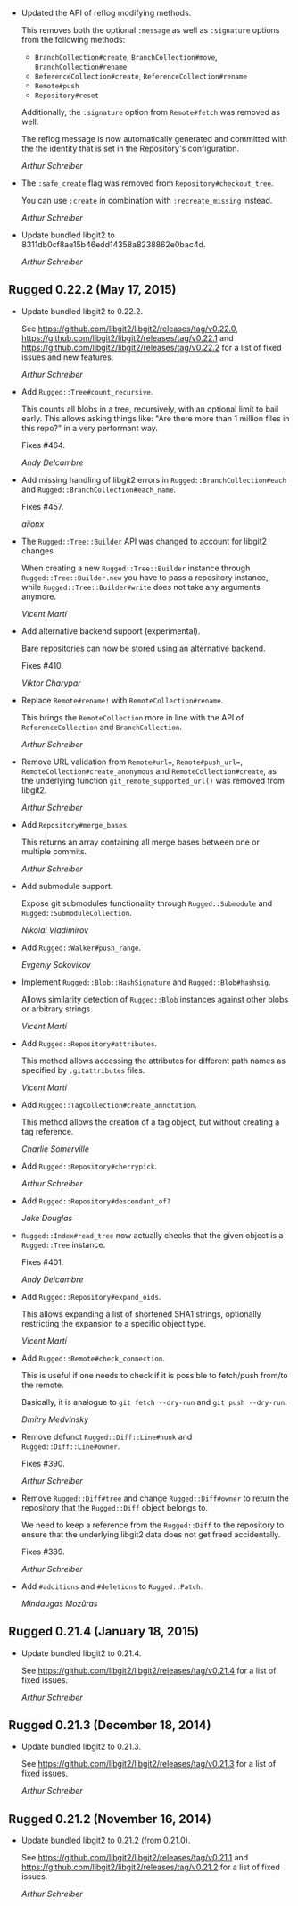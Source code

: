 
*   Updated the API of reflog modifying methods.

    This removes both the optional `:message` as well as `:signature` options from
    the following methods:

    * `BranchCollection#create`, `BranchCollection#move`, `BranchCollection#rename`
    * `ReferenceCollection#create`, `ReferenceCollection#rename`
    * `Remote#push`
    * `Repository#reset`

    Additionally, the `:signature` option from `Remote#fetch` was removed as well.

    The reflog message is now automatically generated and committed with the
    the identity that is set in the Repository's configuration.

    *Arthur Schreiber*

*   The `:safe_create` flag was removed from `Repository#checkout_tree`.

    You can use `:create` in combination with `:recreate_missing` instead.

    *Arthur Schreiber*

*   Update bundled libgit2 to 8311db0cf8ae15b46edd14358a8238862e0bac4d.

    *Arthur Schreiber*


## Rugged 0.22.2 (May 17, 2015) ##

*   Update bundled libgit2 to 0.22.2.

    See https://github.com/libgit2/libgit2/releases/tag/v0.22.0,
    https://github.com/libgit2/libgit2/releases/tag/v0.22.1 and
    https://github.com/libgit2/libgit2/releases/tag/v0.22.2 for a list
    of fixed issues and new features.

    *Arthur Schreiber*

*   Add `Rugged::Tree#count_recursive`.

    This counts all blobs in a tree, recursively, with an optional limit
    to bail early. This allows asking things like: "Are there more
    than 1 million files in this repo?" in a very performant way.

    Fixes #464.

    *Andy Delcambre*

*   Add missing handling of libgit2 errors in `Rugged::BranchCollection#each`
    and `Rugged::BranchCollection#each_name`.

    Fixes #457.

    *aiionx*

*   The `Rugged::Tree::Builder` API was changed to account for libgit2 changes.

    When creating a new `Rugged::Tree::Builder` instance through
    `Rugged::Tree::Builder.new` you have to pass a repository instance,
    while `Rugged::Tree::Builder#write` does not take any arguments anymore.

    *Vicent Martí*

*   Add alternative backend support (experimental).

    Bare repositories can now be stored using an alternative backend.

    Fixes #410.

    *Viktor Charypar*

*   Replace `Remote#rename!` with `RemoteCollection#rename`.

    This brings the `RemoteCollection` more in line with the API of
    `ReferenceCollection` and `BranchCollection`.

    *Arthur Schreiber*

*   Remove URL validation from `Remote#url=`, `Remote#push_url=`,
    `RemoteCollection#create_anonymous` and `RemoteCollection#create`,
    as the underlying function `git_remote_supported_url()` was removed
    from libgit2.

    *Arthur Schreiber*

*   Add `Repository#merge_bases`.

    This returns an array containing all merge bases between one or
    multiple commits.

    *Arthur Schreiber*

*   Add submodule support.

    Expose git submodules functionality through `Rugged::Submodule` and
    `Rugged::SubmoduleCollection`.

    *Nikolai Vladimirov*

*   Add `Rugged::Walker#push_range`.

    *Evgeniy Sokovikov*

*   Implement `Rugged::Blob::HashSignature` and `Rugged::Blob#hashsig`.

    Allows similarity detection of `Rugged::Blob` instances against other blobs or
    arbitrary strings.

    *Vicent Martí*

*   Add `Rugged::Repository#attributes`.

    This method allows accessing the attributes for different path names as
    specified by `.gitattributes` files.

    *Vicent Martí*

*   Add `Rugged::TagCollection#create_annotation`.

    This method allows the creation of a tag object, but without creating
    a tag reference.

    *Charlie Somerville*

*   Add `Rugged::Repository#cherrypick`.

    *Arthur Schreiber*

*   Add `Rugged::Repository#descendant_of?`

    *Jake Douglas*

*   `Rugged::Index#read_tree` now actually checks that the given object is a
    `Rugged::Tree` instance.

    Fixes #401.

    *Andy Delcambre*

*   Add `Rugged::Repository#expand_oids`.

    This allows expanding a list of shortened SHA1 strings, optionally restricting
    the expansion to a specific object type.

    *Vicent Martí*

*   Add `Rugged::Remote#check_connection`.

    This is useful if one needs to check if it is possible to fetch/push
    from/to the remote.

    Basically, it is analogue to `git fetch --dry-run` and `git push --dry-run`.

    *Dmitry Medvinsky*

*   Remove defunct `Rugged::Diff::Line#hunk` and `Rugged::Diff::Line#owner`.

    Fixes #390.

    *Arthur Schreiber*

*   Remove `Rugged::Diff#tree` and change `Rugged::Diff#owner` to return the
    repository that the `Rugged::Diff` object belongs to.

    We need to keep a reference from the `Rugged::Diff` to the repository to
    ensure that the underlying libgit2 data does not get freed accidentally.

    Fixes #389.

    *Arthur Schreiber*

*   Add `#additions` and `#deletions` to `Rugged::Patch`.

    *Mindaugas Mozūras*


## Rugged 0.21.4 (January 18, 2015) ##

*   Update bundled libgit2 to 0.21.4.

    See https://github.com/libgit2/libgit2/releases/tag/v0.21.4 for a list
    of fixed issues.

    *Arthur Schreiber*


## Rugged 0.21.3 (December 18, 2014) ##

*   Update bundled libgit2 to 0.21.3.

    See https://github.com/libgit2/libgit2/releases/tag/v0.21.3 for a list
    of fixed issues.

    *Arthur Schreiber*


## Rugged 0.21.2 (November 16, 2014) ##

*   Update bundled libgit2 to 0.21.2 (from 0.21.0).

    See https://github.com/libgit2/libgit2/releases/tag/v0.21.1 and
    https://github.com/libgit2/libgit2/releases/tag/v0.21.2 for a list
    of fixed issues.

    *Arthur Schreiber*
